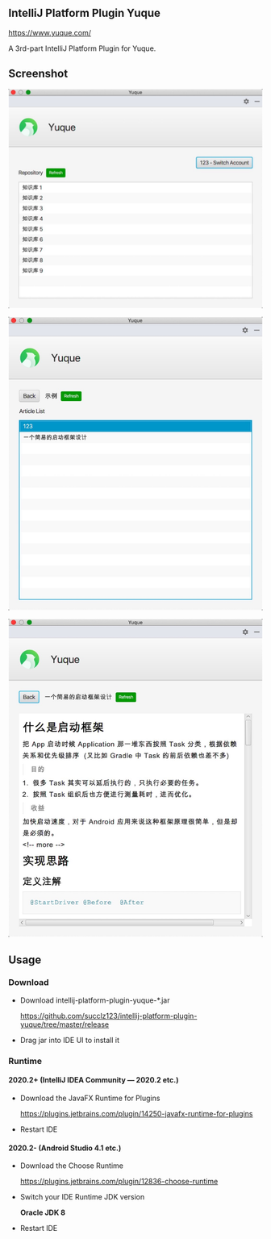 ## IntelliJ Platform Plugin Yuque

<!-- Plugin description -->

https://www.yuque.com/

A 3rd-part IntelliJ Platform Plugin for Yuque.

<!-- Plugin description end -->

## Screenshot

![1][file:1]

![2][file:2]

![3][file:3]

[file:1]: .github/readme/1.jpg
[file:2]: .github/readme/2.jpg
[file:3]: .github/readme/3.jpg

## Usage

### Download

- Download intellij-platform-plugin-yuque-*.jar

  https://github.com/succlz123/intellij-platform-plugin-yuque/tree/master/release

- Drag jar into IDE UI to install it

### Runtime

#### 2020.2+ (IntelliJ IDEA Community — 2020.2 etc.)

- Download the JavaFX Runtime for Plugins

  https://plugins.jetbrains.com/plugin/14250-javafx-runtime-for-plugins
  
- Restart IDE

#### 2020.2- (Android Studio 4.1 etc.)

- Download the Choose Runtime
  
    https://plugins.jetbrains.com/plugin/12836-choose-runtime

- Switch your IDE Runtime JDK version
  
    **Oracle JDK 8**
    
- Restart IDE
